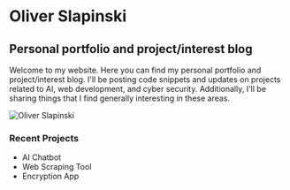 <!DOCTYPE html>
<html>
<head>
  <title>Oliver Slapinski - Personal Portfolio and Project/Interest Blog</title>
  <link rel="stylesheet" type="text/css" href="style.css">
</head>
<body>
  <div class="header">
    <h1>Oliver Slapinski</h1>
    <h2>Personal portfolio and project/interest blog</h2>
  </div>
  <div class="container">
    <div class="intro">
      <p>Welcome to my website. Here you can find my personal portfolio and project/interest blog. I'll be posting code snippets and updates on projects related to AI, web development, and cyber security. Additionally, I'll be sharing things that I find generally interesting in these areas.</p>
    </div>
    <div class="photo">
      <img src="oliver.jpg" alt="Oliver Slapinski">
    </div>
    <div class="project-list">
      <h3>Recent Projects</h3>
      <ul>
        <li>AI Chatbot</li>
        <li>Web Scraping Tool</li>
        <li>Encryption App</li>
      </ul>
    </div>
  </div>
  <script type="text/javascript" src="script.js"></script>
</body>
</html>
